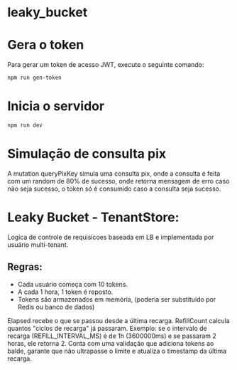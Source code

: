 # leaky_bucket

# Gera o token

Para gerar um token de acesso JWT, execute o seguinte comando:

```bash
npm run gen-token
```

# Inicia o servidor

```bash
npm run dev
```

# Simulação de consulta pix

A mutation queryPixKey simula uma consulta pix, onde a consulta é feita com um random de 80% de sucesso, onde retorna mensagem de erro caso não seja sucesso, o token só é consumido caso a consulta seja sucesso.

# Leaky Bucket - TenantStore:

Logica de controle de requisicoes baseada em LB e implementada por usuário multi-tenant.

## Regras:

- Cada usuário começa com 10 tokens.
- A cada 1 hora, 1 token é reposto.
- Tokens são armazenados em memória, (poderia ser substituido por Redis ou banco de dados)

Elapsed recebe o que se passou desde a última recarga.
RefillCount calcula quantos "ciclos de recarga" já passaram. Exemplo: se o intervalo de recarga (REFILL_INTERVAL_MS) é de 1h (3600000ms) e se passaram 2 horas, ele retorna 2.
Conta com uma validação que adiciona tokens ao balde, garante que não ultrapasse o limite e atualiza o timestamp da última recarga.
